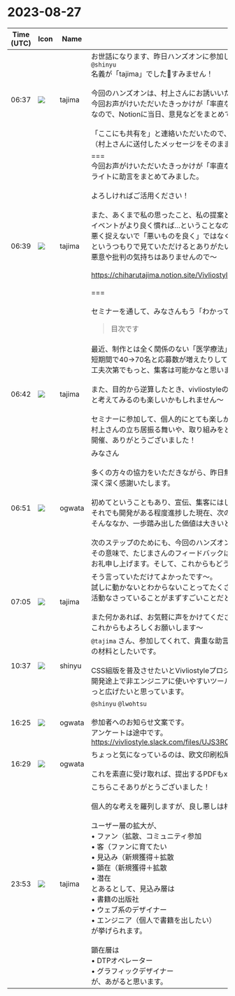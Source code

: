 # 2023-08-27

|Time (UTC)|Icon|Name|Message|
|---|---|---|---|
|06:37|![](https://secure.gravatar.com/avatar/d0a18fba26dd1412c499b276e20021a4.jpg?s=72&d=https%3A%2F%2Fa.slack-edge.com%2Fdf10d%2Fimg%2Favatars%2Fava_0025-72.png)|tajima|お世話になります、昨日ハンズオンに参加した「たじま ちはる」です〜<br>`@shinyu`<br>名義が「tajima」でした🙏すみません！<br><br>今回のハンズオンは、村上さんにお誘いいただいて参加しました。<br>今回お声がけいただいたきっかけが「率直な感想や今後の助言」でした。<br>なので、Notionに当日、意見などをまとめてお送りしました。<br><br>「ここにも共有を」と連絡いただいたので、共有します。<br>（村上さんに送付したメッセージをそのまま貼り付けますね）|
|06:39|![](https://secure.gravatar.com/avatar/d0a18fba26dd1412c499b276e20021a4.jpg?s=72&d=https%3A%2F%2Fa.slack-edge.com%2Fdf10d%2Fimg%2Favatars%2Fava_0025-72.png)|tajima|===<br>今回お声がけいただいたきっかけが「率直な感想や今後の助言」ということだったので、<br>ライトに助言をまとめてみました。<br><br>よろしければご活用ください！<br><br>また、あくまで私の思ったこと、私の提案というところで、<br>イベントがより良く慣れば...ということなので、<br>悪く捉えないで「悪いものを良く」ではなく「今後をもっと良くする！」<br>というつもりで見ていただけるとありがたいです。<br>悪意や批判の気持ちはありませんので〜<br><br><https://chiharutajima.notion.site/Vivliostyle-e2ae8ae0fedc4a2ba9a825838c027844?pvs=4><br><br>===<br><br>セミナーを通して、みなさんもう「わかってるよ！」ということばかりかもしれません🙏<br><blockquote>目次です</blockquote>|
|06:42|![](https://secure.gravatar.com/avatar/d0a18fba26dd1412c499b276e20021a4.jpg?s=72&d=https%3A%2F%2Fa.slack-edge.com%2Fdf10d%2Fimg%2Favatars%2Fava_0025-72.png)|tajima|最近、制作とは全く関係のない「医学療法」のセミナーの集客のお手伝いをしているのですが、<br>短期間で40→70名と応募数が増えたりしておりまして、<br>工夫次第でもっと、集客は可能かなと思います。<br><br>また、目的から逆算したとき、vivliostyleの価値を伝えていくのに適した方法とはなんだろう？<br>と考えてみるのも楽しいかもしれません〜<br><br>セミナーに参加して、個人的にとても楽しかったですし、<br>村上さんの立ち居振る舞いや、取り組みをとても応援しています！<br>開催、ありがとうございました！|
|06:51|![](https://avatars.slack-edge.com/2019-11-22/845042642576_070441337abaca9fb7b3_72.png)|ogwata|みなさん<br><br>多くの方々の協力をいただきながら、昨日無事にハンズオンセミナーを終えることができました。<br>深く深く感謝いたします。<br><br>初めてということもあり、宣伝、集客にはじまり当日の受付、セミナーの方法など課題は山積です。<br>それでも開発がある程度進捗した現在、次の課題はユーザーの拡大ということははっきりしています。<br>そんななか、一歩踏み出した価値は大きいと考えています。<br><br>次のステップのためにも、今回のハンズオンについて、きちんと総括することが大事です。<br>その意味で、たじまさんのフィードバックは計り知れない価値があります。<br>お礼申し上げます。そして、これからもどうぞよろしくお願いします！|
|07:05|![](https://secure.gravatar.com/avatar/d0a18fba26dd1412c499b276e20021a4.jpg?s=72&d=https%3A%2F%2Fa.slack-edge.com%2Fdf10d%2Fimg%2Favatars%2Fava_0025-72.png)|tajima|そう言っていただけてよかったです〜。<br>試しに動かないとわからないことってたくさんありますので、<br>活動なさっていることがまずすごいことだと思います。<br><br>また何かあれば、お気軽に声をかけてくださいませ😌<br>これからもよろしくお願いします〜|
|10:37|![](https://avatars.slack-edge.com/2018-04-27/354445776386_e258f5ed5ba887b08668_72.jpg)|shinyu|`@tajima` さん、参加してくれて、貴重な助言をありがとうございます！　ハンズオンに限らず今後のVivliostyle普及活動に活かすための材料としたいです。<br><br>CSS組版を普及させたいとVivliostyleプロジェクトをだいぶ前に立ち上げてから多くの人の協力を得てここまできましたが、まだまだ開発途上で非エンジニアに使いやすいツールにできていないのが現状です。それでも開発を継続・発展できるためにもユーザー層をもっと広げたいと思っています。|
|16:25|![](https://avatars.slack-edge.com/2019-11-22/845042642576_070441337abaca9fb7b3_72.png)|ogwata|`@shinyu` `@lwohtsu`<br><br>参加者へのお知らせ文案です。<br>アンケートは途中です。<br>https://vivliostyle.slack.com/files/UJS3RCS86/F05PQLU14M9/20230827___________________________________________________.txt|
|16:29|![](https://avatars.slack-edge.com/2019-11-22/845042642576_070441337abaca9fb7b3_72.png)|ogwata|ちょっと気になっているのは、欧文印刷松尾さんが、セミナーで「PDFはx1a」と言ったことです。<br><br>これを素直に受け取れば、提出するPDFもx1aが必須といういうことになってしまいます。このあたり調整が必要でしょう。|
|23:53|![](https://secure.gravatar.com/avatar/d0a18fba26dd1412c499b276e20021a4.jpg?s=72&d=https%3A%2F%2Fa.slack-edge.com%2Fdf10d%2Fimg%2Favatars%2Fava_0025-72.png)|tajima|こちらこそありがとうございました！<br><br>個人的な考えを羅列しますが、良し悪しは村上さんがご判断ください。<br><br>ユーザー層の拡大が、<br>• ファン（拡散、コミュニティ参加<br>• 客（ファンに育てたい<br>• 見込み（新規獲得＋拡散<br>• 顕在（新規獲得＋拡散<br>• 潜在<br>とあるとして、見込み層は<br>• 書籍の出版社<br>• ウェブ系のデザイナー<br>• エンジニア（個人で書籍を出したい）<br>が挙げられます。<br><br>顕在層は<br>• DTPオペレーター<br>• グラフィックデザイナー<br>が、あがると思います。|
